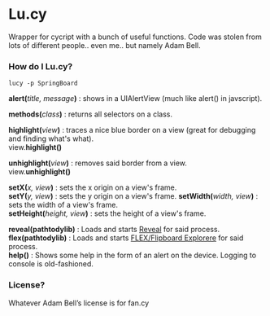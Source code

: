 # Lu.cy

Wrapper for cycript with a bunch of useful functions. Code was stolen from lots of different people.. even me.. but namely Adam Bell.

### How do I Lu.cy?
```
lucy -p SpringBoard
```

**alert(**_title, message_**)** : shows <something> in a UIAlertView (much like alert() in javscript).

**methods(**_class_**)** : returns all selectors on a class.  
  
**highlight(**_view_**)** : traces a nice blue border on a view (great for debugging and finding what's what).  
view.**highlight()**

**unhighlight(**_view_**)** : removes said border from a view.  
view.**unhighlight()**  

**setX(**_x, view_**)** : sets the x origin on a view's frame.  
**setY(**_y, view_**)** : sets the y origin on a view's frame.
**setWidth(**_width, view_**)** : sets the width of a view's frame.  
**setHeight(**_height, view_**)** : sets the height of a view's frame.  

**reveal(pathtodylib)** : Loads and starts [Reveal](http://www.revealapp.com) for said process.  
**flex(pathtodylib)** : Loads and starts [FLEX/Flipboard Explorere](https://github.com/Flipboard/FLEX) for said process.  
**help()** : Shows some help in the form of an alert on the device. Logging to console is old-fashioned.  

### License?
Whatever Adam Bell’s license is for fan.cy

